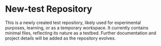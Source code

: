 # New-test Repository

This is a newly created test repository, likely used for experimental purposes, learning, or as a temporary workspace. It currently contains minimal files, reflecting its nature as a testbed. Further documentation and project details will be added as the repository evolves.

